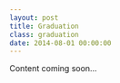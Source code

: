 ```yaml
---
layout: post
title: Graduation
class: graduation
date: 2014-08-01 00:00:00
---
```


Content coming soon&hellip;

